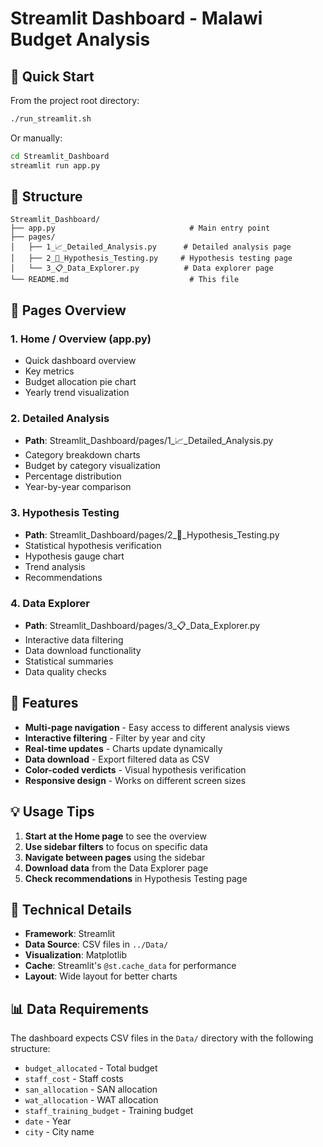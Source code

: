 # Streamlit Dashboard - Malawi Budget Analysis

## 🚀 Quick Start

From the project root directory:
```bash
./run_streamlit.sh
```

Or manually:
```bash
cd Streamlit_Dashboard
streamlit run app.py
```

## 📁 Structure

```
Streamlit_Dashboard/
├── app.py                              # Main entry point
├── pages/
│   ├── 1_📈_Detailed_Analysis.py      # Detailed analysis page
│   ├── 2_🔬_Hypothesis_Testing.py     # Hypothesis testing page
│   └── 3_📋_Data_Explorer.py          # Data explorer page
└── README.md                           # This file
```

## 📄 Pages Overview

### 1. Home / Overview (app.py)
- Quick dashboard overview
- Key metrics
- Budget allocation pie chart
- Yearly trend visualization

### 2. Detailed Analysis
- **Path**: Streamlit_Dashboard/pages/1_📈_Detailed_Analysis.py
- Category breakdown charts
- Budget by category visualization
- Percentage distribution
- Year-by-year comparison

### 3. Hypothesis Testing
- **Path**: Streamlit_Dashboard/pages/2_🔬_Hypothesis_Testing.py
- Statistical hypothesis verification
- Hypothesis gauge chart
- Trend analysis
- Recommendations

### 4. Data Explorer
- **Path**: Streamlit_Dashboard/pages/3_📋_Data_Explorer.py
- Interactive data filtering
- Data download functionality
- Statistical summaries
- Data quality checks

## 🎯 Features

- **Multi-page navigation** - Easy access to different analysis views
- **Interactive filtering** - Filter by year and city
- **Real-time updates** - Charts update dynamically
- **Data download** - Export filtered data as CSV
- **Color-coded verdicts** - Visual hypothesis verification
- **Responsive design** - Works on different screen sizes

## 💡 Usage Tips

1. **Start at the Home page** to see the overview
2. **Use sidebar filters** to focus on specific data
3. **Navigate between pages** using the sidebar
4. **Download data** from the Data Explorer page
5. **Check recommendations** in Hypothesis Testing page

## 🔧 Technical Details

- **Framework**: Streamlit
- **Data Source**: CSV files in `../Data/`
- **Visualization**: Matplotlib
- **Cache**: Streamlit's `@st.cache_data` for performance
- **Layout**: Wide layout for better charts

## 📊 Data Requirements

The dashboard expects CSV files in the `Data/` directory with the following structure:
- `budget_allocated` - Total budget
- `staff_cost` - Staff costs
- `san_allocation` - SAN allocation
- `wat_allocation` - WAT allocation
- `staff_training_budget` - Training budget
- `date` - Year
- `city` - City name
